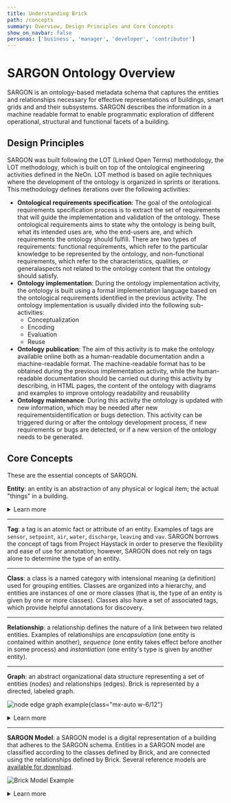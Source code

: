 ```yaml
---
title: Understanding Brick
path: /concepts
summary: Overview, Design Principles and Core Concepts
show_on_navbar: false
personas: ['business', 'manager', 'developer', 'contributor']
---
```


# SARGON Ontology Overview

SARGON is an ontology-based metadata schema that captures the entities and relationships necessary for effective representations of buildings, smart grids and and their subsystems.
SARGON describes the information in a machine readable format to enable programmatic exploration of different operational, structural and functional facets of a building.

## Design Principles

SARGON was built following the LOT (Linked Open Terms) methodology, the LOT methodology, which is built on top of the ontological engineering activities defined in the NeOn. LOT method is based on agile techniques where the development of the ontology is organized in sprints or iterations.
This methodology defines iterations over the following activities: 

* **Ontological requirements specification**: The goal of the ontological requirements specification process is to extract the set of requirements that will guide the implementation and validation of the ontology. These ontological requirements aims to state why the ontology is  being  built,  what  its  intended  uses  are,  who  the  end-users  are,  and  which  requirements  the  ontology  should fulfill. There are two types of requirements: functional requirements, which refer to the particular knowledge to be represented by the ontology, and non-functional requirements, which refer to the characteristics, qualities, or generalaspects not related to the ontology content that the ontology should satisfy.
* **Ontology implementation**: During the ontology implementation activity, the ontology is built using a formal implementation language based on the ontological requirements identified in the previous activity.
The ontology implementation is usually divided into the following sub-activities: 
   -    Conceptualization
   -    Encoding
   -    Evaluation
   -    Reuse
* **Ontology publication**: The aim of this activity is to make the ontology available online both as a human-readable documentation andin a machine-readable format. The machine-readable format has to be obtained during the previous implementation activity, while the human-readable documentation should be carried out during this activity by describing, in HTML pages, the content of the ontology with diagrams and examples to improve ontology readability and reusability
* **Ontology maintenance**: During this activity the ontology is updated with new information, which may be needed after new requirementsidentification or bugs detection. This activity can be triggered during or after the ontology development process, if new requirements or bugs are detected, or if a new version of the ontology needs to be generated.

## Core Concepts

These are the essential concepts of SARGON.

**Entity**: an entity is an abstraction of any physical or logical item; the actual "things" in a building.

<details>
<summary>Learn more</summary>

Physical entities are anything that has a physical presence in the world.
Examples are mechanical equipment such as PMU units, properties locatedIn, hasSensor and controlProperty, networked devices like electric meters, thermostats and electrical vehicle chargers, and spatial elements like rooms and floors.

Logical entities are those entities or collections of entities that are defined by a set of rules.
Examples are PID  controller zones.
Concepts such as class names and tags (defined below) also fall into this category.
</details>

---

**Tag**: a tag is an atomic fact or attribute of an entity.
Examples of tags are `sensor`, `setpoint`, `air`, `water`, `discharge`, `leaving` and `vav`.
SARGON borrows the concept of tags from Project Haystack in order to preserve the flexibility and ease of use for annotation; however, SARGON does not rely on tags alone to determine the type of an entity.

---

**Class**: a class is a named category with intensional meaning (a definition) used for grouping entities.
Classes are organized into a hierarchy, and entities are instances of one or more classes (that is, the type of an entity is given by one or more classes).
Classes also have a set of associated tags, which provide helpful annotations for discovery.

---

**Relationship**: a relationship defines the nature of a link between two related entities.
Examples of relationships are *encapsulation* (one entity is contained within another), *sequence* (one entity takes effect before another in some process) and *instantiation* (one entity's type is given by another entity).

---

**Graph**: an abstract organizational data structure representing a set of entities (nodes) and relationships (edges). Brick is represented by a directed, labeled graph.

![node edge graph example](/images/protege.png){class="mx-auto w-6/12"}

<details>
<summary>Learn more</summary>

This figure is an illustration of a generic directed graph. In the context of SARGON, nodes in a graph are entities and the edges of the graph are relationships. The source and destination nodes of an edge indicate the subject and object entities of the relationship given by the name of the edge.

We recommend reading the [Wikipedia page on the abstract graph data structure](https://en.wikipedia.org/wiki/Graph_(abstract_data_type)).

In SARGON, the graph is represented using the RDF data model. The [RDF primer page](https://www.w3.org/TR/rdf11-concepts/) is an excellent introduction to how a graph is represented using RDF.

</details>

---

**SARGON Model**: a SARGON model is a digital representation of a building that adheres to the SARGON schema. Entities in a SARGON model are classified according to the classes defined by Brick, and are connected using the relationships defined by Brick. Several reference models are [available for download](/resources/#reference-brick-models).

![Brick Model Example](/images/DM01.png)

<details>
<summary>Learn more</summary>

The light green nodes represent entities that are instances of SARGON classes.These are the "things" inside our example Device. They range from equipment (`Actuator`, `Meter`), points (`Room01`), locations (`Geo-Property`). The colored boxes connected to the instances with lines represent SARGON classes; the dashed line represents the "is an instance of" relationship (`rdf:type`). The rest of the class structure has been elided for simplicity. Lastly, the solid directed edges represent SARGON relationships between entities.
</details>
